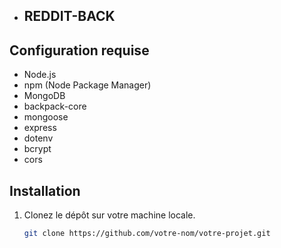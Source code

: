 - ## REDDIT-BACK

## Configuration requise
- Node.js
- npm (Node Package Manager)
- MongoDB
- backpack-core
- mongoose
- express
- dotenv
- bcrypt
- cors

 ## Installation

1. Clonez le dépôt sur votre machine locale.
   ```bash
   git clone https://github.com/votre-nom/votre-projet.git
